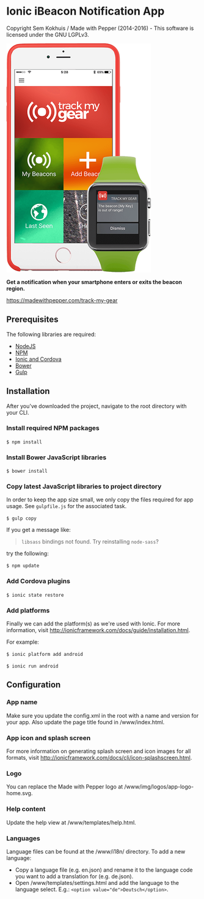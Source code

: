 # Ionic iBeacon Notification App
Copyright Sem Kokhuis / Made with Pepper (2014-2016) - This software is licensed under the GNU LGPLv3.

![Track My Gear](visual.png)

**Get a notification when your smartphone enters or exits the beacon region.**

https://madewithpepper.com/track-my-gear

## Prerequisites
The following libraries are required:

 - [NodeJS](https://www.nodejs.org)
 - [NPM](https://www.npmjs.com)
 - [Ionic and Cordova](http://ionicframework.com/docs/guide/installation.html)
 - [Bower](http://bower.io)
 - [Gulp](http://gulpjs.com)

## Installation
After you've downloaded the project, navigate to the root directory with your CLI.

### Install required NPM packages
`$ npm install`

### Install Bower JavaScript libraries
`$ bower install`

### Copy latest JavaScript libraries to project directory
In order to keep the app size small, we only copy the files required for app usage. See `gulpfile.js` for the associated task.

`$ gulp copy`

If you get a message like:
> `libsass` bindings not found. Try reinstalling `node-sass`?

try the following:

`$ npm update`

### Add Cordova plugins
`$ ionic state restore`

### Add platforms
Finally we can add the platform(s) as we're used with Ionic. For more information, visit http://ionicframework.com/docs/guide/installation.html.

For example:

`$ ionic platform add android`

`$ ionic run android`

## Configuration

### App name
Make sure you update the config.xml in the root with a name and version for your app. Also update the page title found in /www/index.html.

### App icon and splash screen
For more information on generating splash screen and icon images for all formats, visit http://ionicframework.com/docs/cli/icon-splashscreen.html.

### Logo
You can replace the Made with Pepper logo at /www/img/logos/app-logo-home.svg.

### Help content
Update the help view at /www/templates/help.html.

### Languages
Language files can be found at the /www/i18n/ directory. To add a new language:
- Copy a language file (e.g. en.json) and rename it to the language code you want to add a translation for (e.g. de.json).
- Open /www/templates/settings.html and add the language to the language select. E.g.: `<option value="de">Deutsch</option>`.